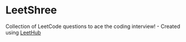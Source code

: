 # LeetShree
Collection of LeetCode questions to ace the coding interview! - Created using [LeetHub](https://github.com/QasimWani/LeetHub)
